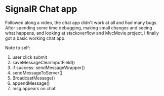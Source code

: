 # SignalR Chat app

Followed along a video, the chat app didn't work at all and had many bugs. 
After spending some time debugging, making small changes and seeing what happens,
and looking at stackoverflow and MvcMovie project, I finally got a basic working chat app.

Note to self: 
1. user click submit
2. saveMessageClearInputField()
3. if success: sendMessageWrapper()
4. sendMessageToServer()
5. BroadcastMessage()
6. appendMessage()
7. msg appears on chat